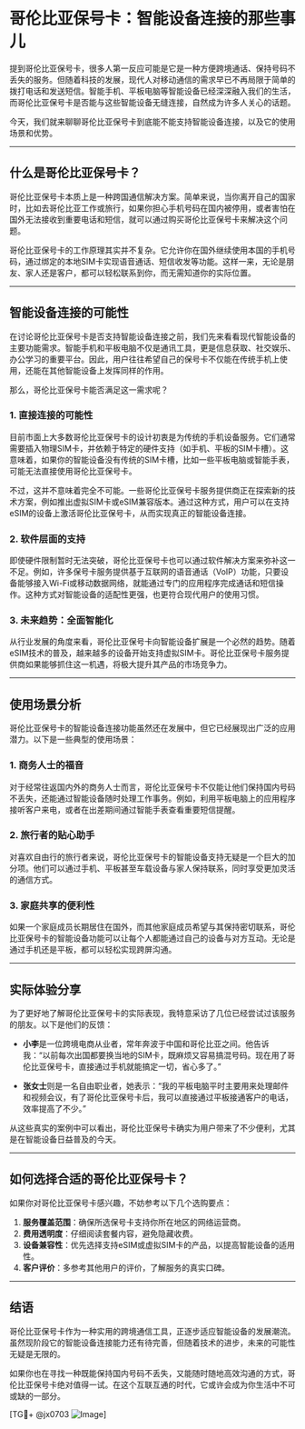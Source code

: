 # 哥伦比亚保号卡：智能设备连接的那些事儿

提到哥伦比亚保号卡，很多人第一反应可能是它是一种方便跨境通话、保持号码不丢失的服务。但随着科技的发展，现代人对移动通信的需求早已不再局限于简单的拨打电话和发送短信。智能手机、平板电脑等智能设备已经深深融入我们的生活，而哥伦比亚保号卡是否能与这些智能设备无缝连接，自然成为许多人关心的话题。

今天，我们就来聊聊哥伦比亚保号卡到底能不能支持智能设备连接，以及它的使用场景和优势。

---

## 什么是哥伦比亚保号卡？

哥伦比亚保号卡本质上是一种跨国通信解决方案。简单来说，当你离开自己的国家时，比如去哥伦比亚工作或旅行，如果你担心手机号码在国内被停用，或者害怕在国外无法接收到重要电话和短信，就可以通过购买哥伦比亚保号卡来解决这个问题。

哥伦比亚保号卡的工作原理其实并不复杂。它允许你在国外继续使用本国的手机号码，通过绑定的本地SIM卡实现语音通话、短信收发等功能。这样一来，无论是朋友、家人还是客户，都可以轻松联系到你，而无需知道你的实际位置。

---

## 智能设备连接的可能性

在讨论哥伦比亚保号卡是否支持智能设备连接之前，我们先来看看现代智能设备的主要功能需求。智能手机和平板电脑不仅是通讯工具，更是信息获取、社交娱乐、办公学习的重要平台。因此，用户往往希望自己的保号卡不仅能在传统手机上使用，还能在其他智能设备上发挥同样的作用。

那么，哥伦比亚保号卡能否满足这一需求呢？

### 1. **直接连接的可能性**
目前市面上大多数哥伦比亚保号卡的设计初衷是为传统的手机设备服务。它们通常需要插入物理SIM卡，并依赖于特定的硬件支持（如手机、平板的SIM卡槽）。这意味着，如果你的智能设备没有传统的SIM卡槽，比如一些平板电脑或智能手表，可能无法直接使用哥伦比亚保号卡。

不过，这并不意味着完全不可能。一些哥伦比亚保号卡服务提供商正在探索新的技术方案，例如推出虚拟SIM卡或eSIM兼容版本。通过这种方式，用户可以在支持eSIM的设备上激活哥伦比亚保号卡，从而实现真正的智能设备连接。

### 2. **软件层面的支持**
即使硬件限制暂时无法突破，哥伦比亚保号卡也可以通过软件解决方案来弥补这一不足。例如，许多保号卡服务提供基于互联网的语音通话（VoIP）功能，只要设备能够接入Wi-Fi或移动数据网络，就能通过专门的应用程序完成通话和短信操作。这种方式对智能设备的适配性更强，也更符合现代用户的使用习惯。

### 3. **未来趋势：全面智能化**
从行业发展的角度来看，哥伦比亚保号卡向智能设备扩展是一个必然的趋势。随着eSIM技术的普及，越来越多的设备开始支持虚拟SIM卡。哥伦比亚保号卡服务提供商如果能够抓住这一机遇，将极大提升其产品的市场竞争力。

---

## 使用场景分析

哥伦比亚保号卡的智能设备连接功能虽然还在发展中，但它已经展现出广泛的应用潜力。以下是一些典型的使用场景：

### 1. **商务人士的福音**
对于经常往返国内外的商务人士而言，哥伦比亚保号卡不仅能让他们保持国内号码不丢失，还能通过智能设备随时处理工作事务。例如，利用平板电脑上的应用程序接听客户来电，或者在出差期间通过智能手表查看重要短信提醒。

### 2. **旅行者的贴心助手**
对喜欢自由行的旅行者来说，哥伦比亚保号卡的智能设备支持无疑是一个巨大的加分项。他们可以通过手机、平板甚至车载设备与家人保持联系，同时享受更加灵活的通信方式。

### 3. **家庭共享的便利性**
如果一个家庭成员长期居住在国外，而其他家庭成员希望与其保持密切联系，哥伦比亚保号卡的智能设备功能可以让每个人都能通过自己的设备与对方互动。无论是通过手机还是平板，都可以轻松实现跨屏沟通。

---

## 实际体验分享

为了更好地了解哥伦比亚保号卡的实际表现，我特意采访了几位已经尝试过该服务的朋友。以下是他们的反馈：

- **小李**是一位跨境电商从业者，常年奔波于中国和哥伦比亚之间。他告诉我：“以前每次出国都要换当地的SIM卡，既麻烦又容易搞混号码。现在用了哥伦比亚保号卡，直接通过手机就能搞定一切，省心多了。”
  
- **张女士**则是一名自由职业者，她表示：“我的平板电脑平时主要用来处理邮件和视频会议，有了哥伦比亚保号卡后，我可以直接通过平板接通客户的电话，效率提高了不少。”

从这些真实的案例中可以看出，哥伦比亚保号卡确实为用户带来了不少便利，尤其是在智能设备日益普及的今天。

---

## 如何选择合适的哥伦比亚保号卡？

如果你对哥伦比亚保号卡感兴趣，不妨参考以下几个选购要点：

1. **服务覆盖范围**：确保所选保号卡支持你所在地区的网络运营商。
2. **费用透明度**：仔细阅读套餐内容，避免隐藏收费。
3. **设备兼容性**：优先选择支持eSIM或虚拟SIM卡的产品，以提高智能设备的适用性。
4. **客户评价**：多参考其他用户的评价，了解服务的真实口碑。

---

## 结语

哥伦比亚保号卡作为一种实用的跨境通信工具，正逐步适应智能设备的发展潮流。虽然现阶段它的智能设备连接能力还有待完善，但随着技术的进步，未来的可能性无疑是无限的。

如果你也在寻找一种既能保持国内号码不丢失，又能随时随地高效沟通的方式，哥伦比亚保号卡绝对值得一试。在这个互联互通的时代，它或许会成为你生活中不可或缺的一部分。

[TG💪+ @jx0703 ![Image](https://github.com/user-attachments/assets/dbca1d08-cadb-493c-b0ec-ad6f7a83f270)]
